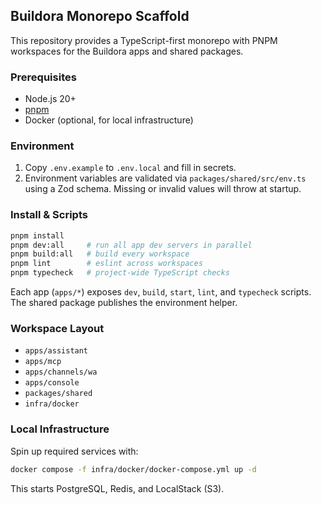 ## Buildora Monorepo Scaffold

This repository provides a TypeScript-first monorepo with PNPM workspaces for the Buildora apps and shared packages.

### Prerequisites
- Node.js 20+
- [pnpm](https://pnpm.io/installation)
- Docker (optional, for local infrastructure)

### Environment
1. Copy `.env.example` to `.env.local` and fill in secrets.
2. Environment variables are validated via `packages/shared/src/env.ts` using a Zod schema. Missing or invalid values will throw at startup.

### Install & Scripts
```bash
pnpm install
pnpm dev:all     # run all app dev servers in parallel
pnpm build:all   # build every workspace
pnpm lint        # eslint across workspaces
pnpm typecheck   # project-wide TypeScript checks
```

Each app (`apps/*`) exposes `dev`, `build`, `start`, `lint`, and `typecheck` scripts. The shared package publishes the environment helper.

### Workspace Layout
- `apps/assistant`
- `apps/mcp`
- `apps/channels/wa`
- `apps/console`
- `packages/shared`
- `infra/docker`

### Local Infrastructure
Spin up required services with:
```bash
docker compose -f infra/docker/docker-compose.yml up -d
```

This starts PostgreSQL, Redis, and LocalStack (S3).
